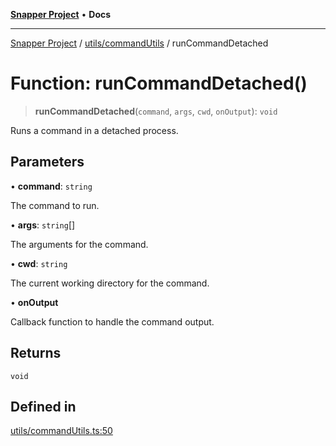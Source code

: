 [**Snapper Project**](../../../README.md) • **Docs**

***

[Snapper Project](../../../README.md) / [utils/commandUtils](../README.md) / runCommandDetached

# Function: runCommandDetached()

> **runCommandDetached**(`command`, `args`, `cwd`, `onOutput`): `void`

Runs a command in a detached process.

## Parameters

• **command**: `string`

The command to run.

• **args**: `string`[]

The arguments for the command.

• **cwd**: `string`

The current working directory for the command.

• **onOutput**

Callback function to handle the command output.

## Returns

`void`

## Defined in

[utils/commandUtils.ts:50](https://github.com/asifqatar/Snapper/blob/efbcec64e60623713bea5b66951928dbe973c565/utils/commandUtils.ts#L50)
